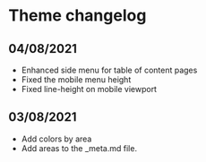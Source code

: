 # Theme changelog

## 04/08/2021
* Enhanced side menu for table of content pages
* Fixed the mobile menu height
* Fixed line-height on mobile viewport

## 03/08/2021
* Add colors by area
* Add areas to the _meta.md file.
